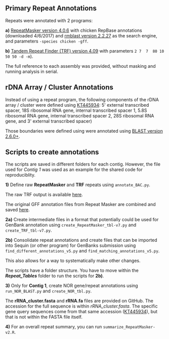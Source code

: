 ## Primary Repeat Annotations

Repeats were annotated with 2 programs:

**a)** [RepeatMasker version 4.0.6](https://www.repeatmasker.org/RepeatMasker/) with chicken RepBase annotations (downloaded 4/6/2017) and [rmblast version 2.2.27](https://ftp.ncbi.nlm.nih.gov/blast/executables/blast+/2.2.27/) as the search engine, and parameters `-species chicken -gff`.

**b)** [Tandem Repeat Finder (TRF) version 4.09](https://tandem.bu.edu/trf/trf.download.html) with parameters `2 7  7  80 10 50 50 -d -m`).

The full reference to each assembly was provided, without masking and running analysis in serial.

## rDNA Array / Cluster Annotations

Instead of using a repeat program, the following components of the rDNA array / cluster were defined using [KT445934](https://www.ncbi.nlm.nih.gov/nuccore/KT445934): 5' external transcribed spacer, 18S ribosomal RNA  gene, internal transcribed spacer 1, 5.8S ribosomal RNA gene,  internal transcribed spacer 2, 28S ribosomal RNA gene, and 3' external transcribed spacer)

Those boundaries were defined using were annotated using [BLAST version 2.6.0+](https://ftp.ncbi.nlm.nih.gov/blast/executables/blast+/2.6.0/).

## Scripts to create annotations

The scripts are saved in different folders for each contig.  However, the file used for *Contig 1* was used as an example for the shared code for reproduciblity.

**1)** Define raw **RepeatMasker** and **TRF** repeats using `annotate_BAC.py`.

The raw TRF output is available [here](https://github.com/cwarden45/Miller_Red_Jungle_Fowl_MHCY/blob/main/Part2_Annotation/Repeat_Annotations/TRF-Raw_Output.zip).

The original GFF annotation files from Repeat Masker are combined and saved [here](https://github.com/cwarden45/Miller_Red_Jungle_Fowl_MHCY/blob/main/Part2_Annotation/GTF_GFF_files/Combined_RepeatMasker-22March2022.gff).

**2a)** Create intermediate files in a format that potentially could be used for GenBank annotation using `create_RepeatMasker_tbl-v7.py` and `create_TRF_tbl-v7.py`.

**2b)** Consolidate repeat annotations and create files that can be imported into Sequin (or other program) for GenBanks submission using `find_different_annotations_v5.py` and `find_matching_annotations_v5.py`.

This also allows for a way to systematically make other changes.

The scripts have a folder structure.  You have to move within the ***Repeat_Tables*** folder to run the scripts for **2b)**.

**3)** Only for **Contig 1**, create NOR gene/repeat annotations using `run_NOR_BLAST.py` and `create_NOR_tbl.py`.

The **rRNA_cluster.fasta** and **rRNA.fa** files are provided on GitHub.  The accession for the full sequence is within *rRNA_cluster.fasta*.  The specific gene query sequences come from that same accession ([KT445934](https://www.ncbi.nlm.nih.gov/nuccore/KT445934)), but that is not within the FASTA file itself.

**4)** For an overall repeat summary, you can run `summarize_RepeatMasker-v2.R`.
